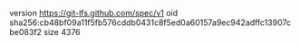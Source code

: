 version https://git-lfs.github.com/spec/v1
oid sha256:cb48bf09a11f5fb576cddb0431c8f5ed0a60157a9ec942adffc13907cbe083f2
size 4376
